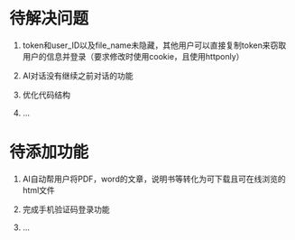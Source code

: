 # 待解决问题
1. token和user_ID以及file_name未隐藏，其他用户可以直接复制token来窃取用户的信息并登录（要求修改时使用cookie，且使用httponly）

2. AI对话没有继续之前对话的功能

3. 优化代码结构

4. ...

# 待添加功能
1. AI自动帮用户将PDF，word的文章，说明书等转化为可下载且可在线浏览的html文件

2. 完成手机验证码登录功能

3. ...
